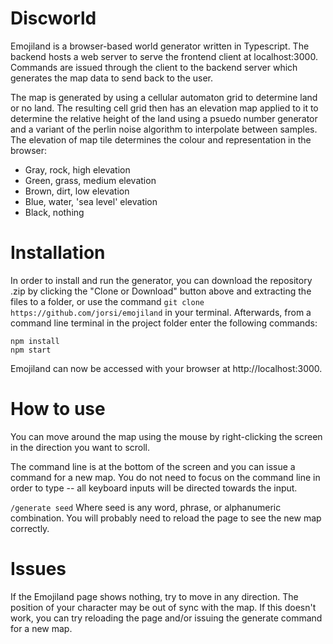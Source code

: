# Discworld

Emojiland is a browser-based world generator written in Typescript. The backend hosts a web server to serve the frontend client at localhost:3000. Commands are issued through the client to the backend server which generates the map data to send back to the user.

The map is generated by using a cellular automaton grid to determine land or no land. The resulting cell grid then has an elevation map applied to it to determine the relative height of the land using a psuedo number generator and a variant of the perlin noise algorithm to interpolate between samples. The elevation of map tile determines the colour and representation in the browser:

- Gray, rock, high elevation
- Green, grass, medium elevation
- Brown, dirt, low elevation
- Blue, water, 'sea level' elevation
- Black, nothing

# Installation

In order to install and run the generator, you can download the repository .zip by clicking the "Clone or Download" button above and extracting the files to a folder, or use the command `git clone https://github.com/jorsi/emojiland` in your terminal. Afterwards, from a command line terminal in the project folder enter the following commands:

```
npm install
npm start
```

Emojiland can now be accessed with your browser at http://localhost:3000.

# How to use

You can move around the map using the mouse by right-clicking the screen in the direction you want to scroll. 

The command line is at the bottom of the screen and you can issue a command for a new map. You do not need to focus on the command line in order to type -- all keyboard inputs will be directed towards the input.

`/generate seed`
Where seed is any word, phrase, or alphanumeric combination. You will probably need to reload the page to see the new map correctly.

# Issues

If the Emojiland page shows nothing, try to move in any direction. The position of your character may be out of sync with the map. If this doesn't work, you can try reloading the page and/or issuing the generate command for a new map.
